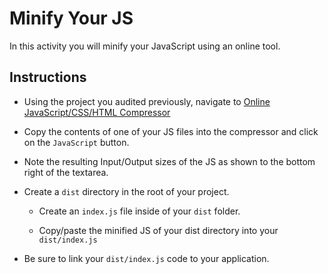 # Minify Your JS

In this activity you will minify your JavaScript using an online tool.

## Instructions

- Using the project you audited previously, navigate to [Online JavaScript/CSS/HTML Compressor](http://refresh-sf.com/)

- Copy the contents of one of your JS files into the compressor and click on the `JavaScript` button.

- Note the resulting Input/Output sizes of the JS as shown to the bottom right of the textarea.

- Create a `dist` directory in the root of your project.

  - Create an `index.js` file inside of your `dist` folder.

  - Copy/paste the minified JS of your dist directory into your `dist/index.js`

- Be sure to link your `dist/index.js` code to your application.

